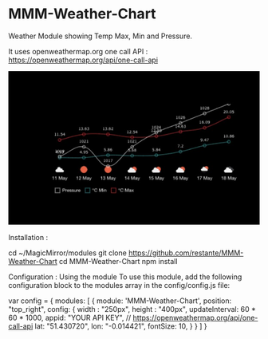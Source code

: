 # MMM-Weather-Chart
Weather Module showing Temp Max, Min and Pressure.


It uses openweathermap.org one call API : https://openweathermap.org/api/one-call-api


![Screenshot](/images/screenshot.png)


Installation :

cd ~/MagicMirror/modules
git clone https://github.com/restante/MMM-Weather-Chart
cd MMM-Weather-Chart
npm install


Configuration :
Using the module
To use this module, add the following configuration block to the modules array in the config/config.js file:

var config = {
    modules: [
    {
        module: 'MMM-Weather-Chart',
        position: "top_right",
        config: {
            width       : "250px",
            height      : "400px",
            updateInterval: 60 * 60 * 1000,
            appid: "YOUR API KEY", // https://openweathermap.org/api/one-call-api
            lat: "51.430720",
            lon: "-0.014421",
            fontSize: 10,
        }
    }
    ]
}
